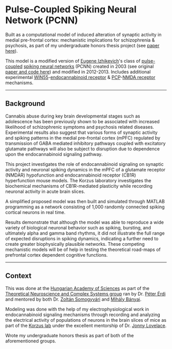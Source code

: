 # Pulse-Coupled Spiking Neural Network (PCNN)

Built as a computational model of induced alteration of synaptic activity in medial pre-frontal cortex: mechanistic implications for schizophrenia & psychosis, as part of my undergraduate honors thesis project (see [paper here](https://www.researchgate.net/publication/325676679_Computational_Model_of_Induced_Alteration_of_Synaptic_Activity_in_Medial_Pre-Frontal_Cortex_Mechanistic_Implications_for_Schizophrenia_Psychosis)).

This model is a modified version of [Eugene Izhikevich](http://www.scholarpedia.org/article/User:Eugene_M._Izhikevich)'s class of [pulse-coupled](https://en.wikipedia.org/wiki/Pulse-coupled_networks) [spiking neural networks](https://en.wikipedia.org/wiki/Spiking_neural_network) (PCNN) created in 2003 (see original [paper and code here](https://www.izhikevich.org/publications/spikes.htm)) and modified in 2012-2013. Includes additional experimental [WIN55](https://en.wikipedia.org/wiki/WIN_55,212-2)-[endocannabinoid receptor](https://en.wikipedia.org/wiki/Cannabinoid_receptor) & [PCP](https://en.wikipedia.org/wiki/Phencyclidine)-[NMDA receptor](https://en.wikipedia.org/wiki/NMDA_receptor) mechanisms.

---
## Background

Cannabis abuse during key brain developmental stages such as adolescence has been previously shown to be associated with increased likelihood of schizophrenic symptoms and psychosis related diseases. Experimental results also suggest that various forms of synaptic activity and spiking patterns in the medial pre-frontal cortex (mPFC) regulated by transmission of GABA mediated inhibitory pathways coupled with excitatory glutamate pathways will also be subject to disruption due to dependence upon the endocannabinoid signaling pathway. 

This project investigates the role of endocannabinoid signaling on synaptic activity and neuronal spiking dynamics in the mPFC of a glutamate receptor (NMDAR) hypofunction and endocannabinoid receptor (CB1R) hyperfunction mouse models. The Korzus laboratory investigates the biochemical mechanisms of CB1R-mediated plasticity while recording neuronal activity in acute brain slices. 

A simplified proposed model was then built and simulated through MATLAB programming as a network consisting of 1,000 randomly connected spiking cortical neurons in real time. 

Results demonstrate that although the model was able to reproduce a wide variety of biological neuronal behavior such as spiking, bursting, and ultimately alpha and gamma band rhythms, it did not illustrate the full range of expected disruptions in spiking dynamics, indicating a further need to create greater biophysically plausible networks. These competing mechanistic models will be of help in testing the theoretical road-maps of prefrontal cortex dependent cognitive functions.

---

## Context

This was done at the [Hungarian Academy of Sciences](https://en.wikipedia.org/wiki/Hungarian_Academy_of_Sciences) as part of the [Theoretical Neuroscience and Complex Systems group](http://cneuro.rmki.kfki.hu/) ran by Dr. [Péter Érdi](https://en.wikipedia.org/wiki/P%C3%A9ter_%C3%89rdi) and mentored by both Dr. [Zoltán Somogyvári](https://www.researchgate.net/profile/Zoltan_Somogyvari) and [Mihály Bányai](https://www.kyb.tuebingen.mpg.de/person/103805/2549).

Modeling was done with the help of my electrophysiological work in endocannabinoid signaling mechanisms through recording and analyzing the electrical activity of populations of neurons in the brain slices of mice as part of the [Korzus lab](https://korzuslab.ucr.edu/research) under the excellent mentorship of Dr. [Jonny Lovelace](https://www.researchgate.net/profile/Jonathan_Lovelace). 

Wrote my undergraduate honors thesis as part of both of the aforementioned groups.